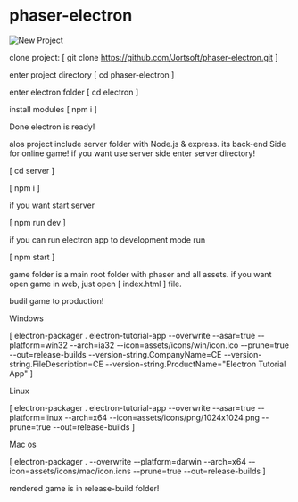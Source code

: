 # phaser-electron

![New Project](https://user-images.githubusercontent.com/48485731/201317490-ee68cb27-8e89-411d-a8db-db7f7fa110f9.png)


clone project: [ git clone https://github.com/Jortsoft/phaser-electron.git ]

enter project directory [ cd phaser-electron ]

enter electron folder [ cd electron ]

install modules [ npm i ]

Done electron is ready!

alos project include server folder with Node.js & express. its back-end Side for online game!
if you want use server side enter server directory!

[ cd server ]

[ npm i ]

if you want start server 

[ npm run dev ]

if you can run electron app to development mode run

[ npm start ]

game folder is a main root folder with phaser and all assets.
if you want open game in web, just open [ index.html ] file.

budil game to production!

Windows 

[  electron-packager . electron-tutorial-app --overwrite --asar=true --platform=win32 --arch=ia32 --icon=assets/icons/win/icon.ico --prune=true --out=release-builds --version-string.CompanyName=CE --version-string.FileDescription=CE --version-string.ProductName="Electron Tutorial App" ]

Linux 

[ electron-packager . electron-tutorial-app --overwrite --asar=true --platform=linux --arch=x64 --icon=assets/icons/png/1024x1024.png --prune=true --out=release-builds ]

Mac os 

[ electron-packager . --overwrite --platform=darwin --arch=x64 --icon=assets/icons/mac/icon.icns --prune=true --out=release-builds ]

rendered game is in release-build folder!
